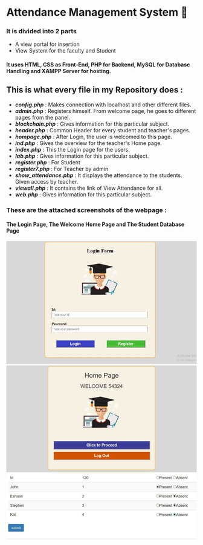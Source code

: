 # Attendance Management System 🏫 

### It is divided into 2 parts 
 - A view portal for insertion
 - View System for the faculty and Student
 
#### It uses HTML, CSS as Front-End, PHP for Backend, MySQL for Database Handling and XAMPP Server for hosting.

## This is what every file in my Repository does : 

- ***config.php*** :            Makes connection with localhost and other different files. 
- ***admin.php*** :             Registers himself. From welcome page, he goes to different pages from the panel. 
- ***blockchain.php*** :        Gives information for this particular subject. 
- ***header.php*** :            Common Header for every student and teacher's pages. 
- ***hompage.php*** :           After Login, the user is welcomed to this page. 
- ***ind.php*** :               Gives the overview for the teacher's Home page. 
- ***index.php*** :             This the Login page for the users. 
- ***lab.php*** :               Gives information for this particular subject. 
- ***register.php*** :          For Student 
- ***register7.php*** :         For Teacher by admin 
- ***show_attendance.php*** :   It displays the attendance to the students. Given access by teacher. 
- ***viewall.php*** :           It contains the link of View Attendance for all. 
- ***web.php*** :               Gives information for this particular subject. 

### These are the attached screenshots of the webpage : 

#### The Login Page, The Welcome Home Page and The Student Database Page

<img src="./screenshots/login.jpeg" alt="login"/>
<img src="./screenshots/homepage.jpeg" alt="homepage"/>
<img src="./screenshots/studentdb.jpeg" alt="studentdb" />
